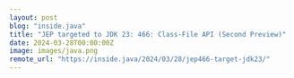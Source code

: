 ```yaml
---
layout: post
blog: "inside.java"
title: "JEP targeted to JDK 23: 466: Class-File API (Second Preview)"
date: 2024-03-28T00:00:00Z
image: images/java.png
remote_url: "https://inside.java/2024/03/28/jep466-target-jdk23/"
---
```

